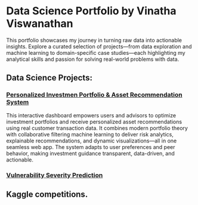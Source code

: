 # Data Science Portfolio by Vinatha Viswanathan

This portfolio showcases my journey in turning raw data into actionable insights. Explore a curated selection of projects—from data exploration and machine learning to domain-specific case studies—each highlighting my analytical skills and passion for solving real-world problems with data.

## Data Science Projects:

### [Personalized Investmen Portfolio & Asset Recommendation System](https://github.com/joshmadakor1/Algorithms-Practice)

This interactive dashboard empowers users and advisors to optimize investment portfolios and receive personalized asset recommendations using real customer transaction data. It combines modern portfolio theory with collaborative filtering machine learning to deliver risk analytics, explainable recommendations, and dynamic visualizations—all in one seamless web app. The system adapts to user preferences and peer behavior, making investment guidance transparent, data-driven, and actionable.

### [Vulnerability Severity Prediction](https://github.com/joshmadakor1/Algorithms-Practice)


## Kaggle competitions.
